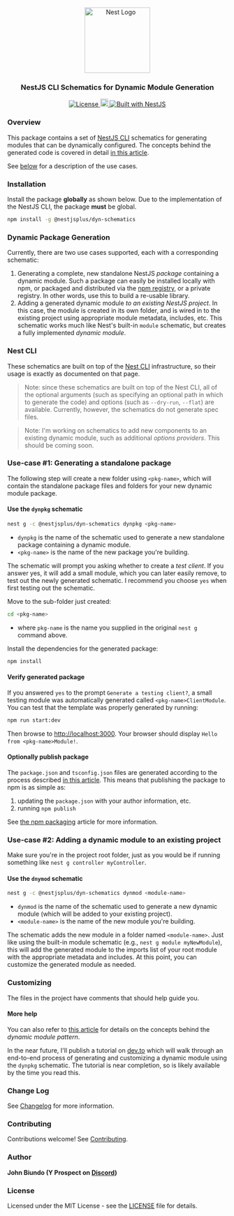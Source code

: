 <h1 align="center"></h1>

<div align="center">
  <a href="http://nestjs.com/" target="_blank">
    <img src="https://nestjs.com/img/logo_text.svg" width="150" alt="Nest Logo" />
  </a>
</div>

<h3 align="center">NestJS CLI Schematics for Dynamic Module Generation</h3>

<div align="center">
  <a href="https://nestjs.com" target="_blank">
    <img src="https://img.shields.io/badge/license-MIT-brightgreen.svg" alt="License" />
    <img src="https://badge.fury.io/js/%40nestjsplus%2Fdyn-schematics.svg" alt="npm version" height="18">
    <img src="https://img.shields.io/badge/built%20with-NestJs-red.svg" alt="Built with NestJS">
  </a>
</div>

### Overview

This package contains a set of [NestJS CLI](https://docs.nestjs.com/cli/overview) schematics for generating modules that can be dynamically configured.  The concepts behind the generated code is covered in detail [in this article](https://dev.to/nestjs/advanced-nestjs-how-to-build-completely-dynamic-nestjs-modules-1370).

See [below](#dynamic-package-generation) for a description of the use cases.

### Installation

Install the package **globally** as shown below.  Due to the implementation of the NestJS CLI, the package **must** be global.

```bash
npm install -g @nestjsplus/dyn-schematics
```

### Dynamic Package Generation

Currently, there are two use cases supported, each with a corresponding schematic:

1. Generating a complete, new standalone NestJS *package* containing a dynamic module. Such a package can easily be installed locally with npm, or packaged and distributed via the [npm registry](https://npmjs.com), or a private registry.  In other words, use this to build a re-usable library.
2. Adding a generated dynamic module *to an existing NestJS project*. In this case, the module is created in its own folder, and is wired in to the existing project using appropriate module metadata, includes, etc.  This schematic works much like Nest's built-in `module` schematic, but creates a fully implemented *dynamic module*.

### Nest CLI

These schematics are built on top of the [Nest CLI](https://docs.nestjs.com/cli/usages) infrastructure, so their usage is exactly as documented on that page.

> Note: since these schematics are built on top of the Nest CLI, all of the optional arguments (such as specifying an optional path in which to generate the code) and options (such as `--dry-run`, `--flat`) are available.  Currently, however, the schematics do not generate spec files.

> Note: I'm working on schematics to add new components to an existing dynamic module, such as additional *options providers*. This should be coming soon.

### Use-case #1: Generating a standalone package

The following step will create a new folder using `<pkg-name>`, which will contain the standalone package files and folders for your new dynamic module package.

#### Use the `dynpkg` schematic

```bash
nest g -c @nestjsplus/dyn-schematics dynpkg <pkg-name>
```

- `dynpkg` is the name of the schematic used to generate a new standalone package containing a dynamic module.
- `<pkg-name>` is the name of the new package you're building.

The schematic will prompt you asking whether to create a *test client*.  If you answer yes, it will add a small module, which you can later easily remove, to test out the newly generated schematic.  I recommend you choose `yes` when first testing out the schematic.

Move to the sub-folder just created:

```bash
cd <pkg-name>
```
- where `pkg-name` is the name you supplied in the original `nest g` command above.

Install the dependencies for the generated package:

```bash
npm install
```

#### Verify generated package

If you answered `yes` to the prompt `Generate a testing client?`, a small testing module was automatically generated called `<pkg-name>ClientModule`.  You can test that the template was properly generated by running:

```bash
npm run start:dev
```

Then browse to [http://localhost:3000](http://localhost:3000).  Your browser should display `Hello from <pkg-name>Module!`.

#### Optionally publish package

The `package.json` and `tsconfig.json` files are generated according to the process described [in this article](https://dev.to/nestjs/publishing-nestjs-packages-with-npm-21fm).  This means that publishing the package to npm is as simple as:
1. updating the `package.json` with your author information, etc.
2. running `npm publish`

See [the npm packaging](https://dev.to/nestjs/publishing-nestjs-packages-with-npm-21fm) article for more information.

### Use-case #2: Adding a dynamic module to an existing project

Make sure you're in the project root folder, just as you would be if running something like `nest g controller myController`.

#### Use the `dnymod` schematic

```bash
nest g -c @nestjsplus/dyn-schematics dynmod <module-name>
```

- `dynmod` is the name of the schematic used to generate a new dynamic module (which will be added to your existing project).
- `<module-name>` is the name of the new module you're building.

The schematic adds the new module in a folder named `<module-name>`.  Just like using the built-in module schematic (e.g., `nest g module myNewModule`), this will add the generated module to the imports list of your root module with the appropriate metadata and includes.  At this point, you can customize the generated module as needed.

### Customizing

The files in the project have comments that should help guide you.

#### More help

You can also refer to [this article](https://dev.to/nestjs/advanced-nestjs-how-to-build-completely-dynamic-nestjs-modules-1370) for details on the concepts behind the *dynamic module pattern*.

In the near future, I'll publish a tutorial on [dev.to](https://dev.to/johnbiundo) which will walk through an end-to-end process of generating and customizing a dynamic module using the `dynpkg` schematic.  The tutorial is near completion, so is likely available by the time you read this.

### Change Log

See [Changelog](CHANGELOG.md) for more information.

### Contributing

Contributions welcome! See [Contributing](CONTRIBUTING.md).

### Author

**John Biundo (Y Prospect on [Discord](https://discord.gg/G7Qnnhy))**

### License

Licensed under the MIT License - see the [LICENSE](LICENSE) file for details.
